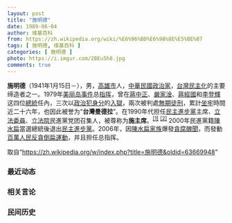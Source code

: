 ```yaml
---
layout: post
title: "施明德"
date: 1989-06-04
author: 维基百科
from: https://zh.wikipedia.org/wiki/%E6%96%BD%E6%98%8E%E5%BE%B7
tags: [ 施明德, 维基百科 ]
categories: [ 施明德 ]
photo: https://i.imgur.com/2BEu5h8.jpg
comments: true
---
```

<div class="mw-parser-output">

<p><b>施明德</b>（1941年1月15日<span class="useeditintro" title="Template:BLP editintro">－</span>），男，<a href="/wiki/%E9%AB%98%E9%9B%84%E5%B8%82" title="高雄市">高雄市</a>人，<a href="/wiki/%E4%B8%AD%E8%8F%AF%E6%B0%91%E5%9C%8B" title="中華民國">中華民國</a><a href="/wiki/%E6%94%BF%E6%B2%BB%E5%AE%B6" title="政治家">政治家</a>，<a href="/wiki/%E5%8F%B0%E7%81%A3%E6%B0%91%E4%B8%BB%E5%8C%96" class="mw-redirect" title="台灣民主化">台灣民主化</a>的主要缔造者之一。1979年<a href="/wiki/%E7%BE%8E%E4%B8%BD%E5%B2%9B%E4%BA%8B%E4%BB%B6" class="mw-redirect" title="美丽岛事件">美丽岛事件</a>总<a href="/wiki/%E6%8C%87%E6%8C%A5" class="mw-redirect mw-disambig" title="指挥">指挥</a>，曾在<a href="/wiki/%E8%94%A3%E4%B8%AD%E6%AD%A3" title="蔣中正">蔣中正</a>、<a href="/wiki/%E5%9A%B4%E5%AE%B6%E6%B7%A6" title="嚴家淦">嚴家淦</a>、<a href="/wiki/%E8%94%A3%E7%B6%93%E5%9C%8B" title="蔣經國">蔣經國</a>和<a href="/wiki/%E6%9D%8E%E7%99%BB%E8%BC%9D" title="李登輝">李登輝</a>这四位<a href="/wiki/%E4%B8%AD%E8%8F%AF%E6%B0%91%E5%9C%8B%E7%B8%BD%E7%B5%B1" title="中華民國總統">總統</a>任內，三次以<a href="/wiki/%E6%94%BF%E6%B2%BB%E7%8A%AF" title="政治犯">政治犯</a><a href="/wiki/%E8%BA%AB%E5%88%86" class="mw-redirect" title="身分">身分</a>的<a href="/wiki/%E5%85%A5%E7%8D%84" class="mw-redirect" title="入獄">入獄</a>，兩次被判處<a href="/wiki/%E7%84%A1%E6%9C%9F%E5%BE%92%E5%88%91" title="無期徒刑">無期徒刑</a>，累計<a href="/wiki/%E5%9D%90%E7%89%A2" class="mw-redirect mw-disambig" title="坐牢">坐牢</a>時間近二十六年，也因此被誉为“<b>台灣曼德拉</b>”。在1990年代担任<a href="/wiki/%E6%B0%91%E4%B8%BB%E9%80%B2%E6%AD%A5%E9%BB%A8" title="民主進步黨">民主進步黨</a>主席、<a href="/wiki/%E7%AB%8B%E6%B3%95%E9%99%A2#立法委員" title="立法院">立法委員</a>、<a href="/wiki/%E7%AB%8B%E6%B3%95%E9%99%A2" title="立法院">立法院</a>民進黨党团召集人，被尊称为<b>施主席</b>。<sup id="cite_ref-1" class="reference"><a href="#cite_note-1">[1]</a></sup> <sup id="cite_ref-2" class="reference"><a href="#cite_note-2">[2]</a></sup> 2000年民進黨籍<a href="/wiki/%E9%99%B3%E6%B0%B4%E6%89%81" title="陳水扁">陳水扁</a>當選總統後退出<a href="/wiki/%E6%B0%91%E4%B8%BB%E9%80%B2%E6%AD%A5%E9%BB%A8" title="民主進步黨">民主進步黨</a>。2006年，因<a href="/wiki/%E9%99%B3%E6%B0%B4%E6%89%81%E5%AE%B6%E6%97%8F" class="mw-redirect" title="陳水扁家族">陳水扁家族</a>爆發<a href="/wiki/%E6%89%81%E5%AE%B6%E5%BC%8A%E6%A1%88" class="mw-disambig" title="扁家弊案">貪腐醜聞</a>，而發動<a href="/wiki/%E7%99%BE%E8%90%AC%E4%BA%BA%E6%B0%91%E5%8F%8D%E8%B2%AA%E5%80%92%E6%89%81%E9%81%8B%E5%8B%95" class="mw-redirect" title="百萬人民反貪倒扁運動">百萬人民反貪倒扁運動</a>，并且担任总指挥。
</p>
</div><noscript><img src="//zh.wikipedia.org/wiki/Special:CentralAutoLogin/start?type=1x1" alt="" title="" width="1" height="1" style="border: none; position: absolute;"></noscript>
<div class="printfooter">取自“<a dir="ltr" href="https://zh.wikipedia.org/w/index.php?title=施明德&amp;oldid=63669948">https://zh.wikipedia.org/w/index.php?title=施明德&amp;oldid=63669948</a>”</div><div id="recent-news"><h3>最近动态</h3><ul></ul></div><div id="open-opinion"><h3>相关言论</h3><ul></ul></div><div id="mjls-record"><h3>民间历史</h3><ul></ul></div>
